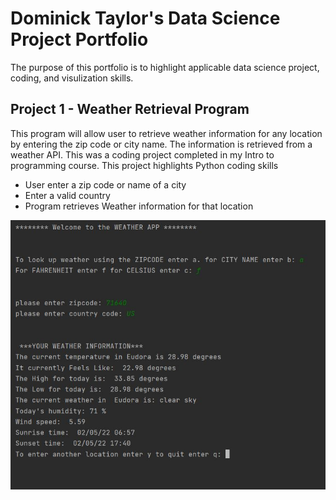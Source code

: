# Dominick Taylor's Data Science Project Portfolio

The purpose of this portfolio is to highlight applicable data science project, coding, and visulization skills.

## Project 1 - Weather Retrieval Program

This program will allow user to retrieve weather information for any location by entering the zip code or city name. The information is retrieved from a weather API.
This was a coding project completed in my Intro to programming course. This project highlights Python coding skills

- User enter a zip code or name of a city
- Enter a valid country
- Program retrieves Weather information for that location

![](https://github.com/DominickTDS/Dominick_Taylor_Project_Portfolio/blob/main/weather_app_output.JPG?raw=true)



